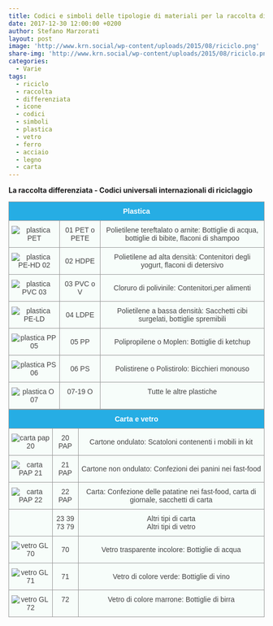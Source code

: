 ```yaml
---
title: Codici e simboli delle tipologie di materiali per la raccolta differenziata
date: 2017-12-30 12:00:00 +0200
author: Stefano Marzorati
layout: post
image: 'http://www.krn.social/wp-content/uploads/2015/08/riciclo.png'
share-img: 'http://www.krn.social/wp-content/uploads/2015/08/riciclo.png'
categories:
  - Varie
tags:
  - riciclo
  - raccolta
  - differenziata
  - icone
  - codici
  - simboli
  - plastica
  - vetro
  - ferro
  - acciaio
  - legno
  - carta
---
```

**La raccolta differenziata - Codici universali internazionali di riciclaggio**   

<style type="text/css">
.tg  {border-collapse:collapse;border-spacing:0;border-color:#999;margin:0px auto;}
.tg td{font-family:Arial, sans-serif;font-size:14px;padding:10px 5px;border-style:solid;border-width:1px;overflow:hidden;word-break:normal;border-color:#999;color:#444;background-color:#F7FDFA;}
.tg th{font-family:Arial, sans-serif;font-size:14px;font-weight:normal;padding:10px 5px;border-style:solid;border-width:1px;overflow:hidden;word-break:normal;border-color:#999;color:#fff;background-color:#26ADE4;}
.tg .tg-s6z2{text-align:center}
.tg .tg-hgcj{font-weight:bold;text-align:center}
.tg .tg-baqh{text-align:center;vertical-align:top}
</style>
<table class="tg">
  <tr>
    <th class="tg-hgcj" colspan="3">Plastica</th>
  </tr>
  <tr>
    <td class="tg-s6z2"><img src="http://www.difesambiente.it/immagini/PET_01.gif" alt="plastica PET"></td>
    <td class="tg-s6z2">01 PET o PETE</td>
    <td class="tg-s6z2">Polietilene tereftalato o arnite: Bottiglie di acqua, bottiglie di bibite, flaconi di shampoo</td>
  </tr>
  <tr>
    <td class="tg-s6z2"><img src="http://www.difesambiente.it/immagini/PE_02.gif" alt="plastica PE-HD 02"></td>
    <td class="tg-s6z2">02 HDPE</td>
    <td class="tg-s6z2">Polietilene ad alta densità: Contenitori degli yogurt, flaconi di detersivo</td>
  </tr>
  <tr>
    <td class="tg-s6z2"><img src="http://www.difesambiente.it/immagini/PVC_03.gif" alt="plastica PVC 03"></td>
    <td class="tg-s6z2">03 PVC o V</td>
    <td class="tg-s6z2">Cloruro di polivinile: Contenitori,per alimenti</td>
  </tr>
  <tr>
    <td class="tg-s6z2"><img src="http://www.difesambiente.it/immagini/PE_04.gif" alt="plastica PE-LD"></td>
    <td class="tg-s6z2">04 LDPE</td>
    <td class="tg-s6z2">Polietilene a bassa densità: Sacchetti cibi surgelati, bottiglie spremibili</td>
  </tr>
  <tr>
    <td class="tg-s6z2"><img src="http://www.difesambiente.it/immagini/PP_05.gif" alt="plastica PP 05"></td>
    <td class="tg-s6z2">05 PP</td>
    <td class="tg-s6z2">Polipropilene o Moplen: Bottiglie di ketchup</td>
  </tr>
  <tr>
    <td class="tg-s6z2"><img src="http://www.difesambiente.it/immagini/PS_06gif.gif" alt="plastica PS 06"></td>
    <td class="tg-s6z2">06 PS</td>
    <td class="tg-s6z2">Polistirene o Polistirolo: Bicchieri monouso</td>
  </tr>
  <tr>
    <td class="tg-baqh"><img src="http://www.difesambiente.it/immagini/O_07gif.gif" alt="plastica O 07"></td>
    <td class="tg-baqh">07-19 O</td>
    <td class="tg-baqh">Tutte le altre plastiche</td>
  </tr>
</table>   

<table class="tg">
  <tr>
    <th class="tg-hgcj" colspan="3">Carta e vetro</th>
  </tr>
  <tr>
    <td class="tg-s6z2"><img src="http://www.difesambiente.it/immagini/PAP_20.gif" alt="carta pap 20"></td>
    <td class="tg-s6z2">20 PAP</td>
    <td class="tg-s6z2">Cartone ondulato: Scatoloni contenenti i mobili in kit</td>
  </tr>
  <tr>
    <td class="tg-s6z2"><img src="http://www.difesambiente.it/immagini/PAP_21.gif" alt="carta PAP 21"></td>
    <td class="tg-s6z2">21 PAP</td>
    <td class="tg-s6z2">Cartone non ondulato: Confezioni dei panini nei fast-food</td>
  </tr>
  <tr>
    <td class="tg-s6z2"><img src="http://www.difesambiente.it/immagini/PAP_22.gif" alt="carta PAP 22"></td>
    <td class="tg-s6z2">22 PAP</td>
    <td class="tg-s6z2">Carta: Confezione delle patatine nei fast-food, carta di giornale, sacchetti di carta</td>
  </tr>
  <tr>
    <td class="tg-s6z2"></td>
    <td class="tg-s6z2">23 39<br>73 79</td>
    <td class="tg-s6z2">Altri tipi di carta<br>Altri tipi di vetro</td>
  </tr>
  <tr>
    <td class="tg-s6z2"><img src="http://www.difesambiente.it/immagini/GL_70.gif" alt="vetro GL 70"></td>
    <td class="tg-s6z2">70</td>
    <td class="tg-s6z2">Vetro trasparente incolore: Bottiglie di acqua</td>
  </tr>
  <tr>
    <td class="tg-s6z2"><img src="http://www.difesambiente.it/immagini/GL_71.gif" alt="vetro GL 71"></td>
    <td class="tg-s6z2">71</td>
    <td class="tg-s6z2">Vetro di colore verde: Bottiglie di vino</td>
  </tr>
  <tr>
    <td class="tg-baqh"><img src="http://www.difesambiente.it/immagini/GL_72.gif" alt="vetro GL 72"></td>
    <td class="tg-baqh">72</td>
    <td class="tg-baqh">Vetro di colore marrone: Bottiglie di birra</td>
  </tr>
</table>